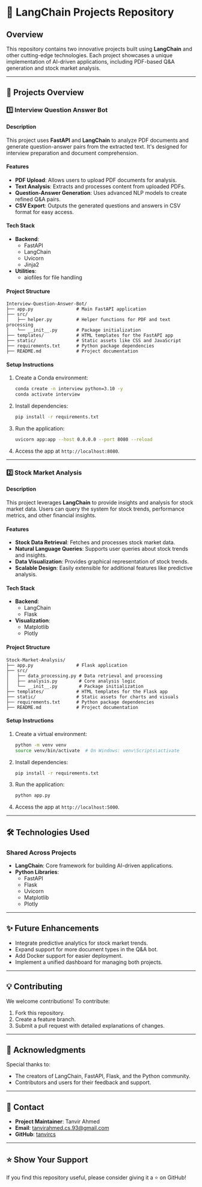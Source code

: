 # 🌟 LangChain Projects Repository

## Overview
This repository contains two innovative projects built using **LangChain** and other cutting-edge technologies. Each project showcases a unique implementation of AI-driven applications, including PDF-based Q&A generation and stock market analysis.

---

## 🚀 Projects Overview

### 1️⃣ Interview Question Answer Bot

#### Description
This project uses **FastAPI** and **LangChain** to analyze PDF documents and generate question-answer pairs from the extracted text. It's designed for interview preparation and document comprehension.

#### Features
- **PDF Upload**: Allows users to upload PDF documents for analysis.
- **Text Analysis**: Extracts and processes content from uploaded PDFs.
- **Question-Answer Generation**: Uses advanced NLP models to create refined Q&A pairs.
- **CSV Export**: Outputs the generated questions and answers in CSV format for easy access.

#### Tech Stack
- **Backend**:
  - FastAPI
  - LangChain
  - Uvicorn
  - Jinja2
- **Utilities**:
  - aiofiles for file handling

#### Project Structure
```plaintext
Interview-Question-Answer-Bot/
├── app.py                # Main FastAPI application
├── src/
│   ├── helper.py         # Helper functions for PDF and text processing
│   └── __init__.py       # Package initialization
├── templates/            # HTML templates for the FastAPI app
├── static/               # Static assets like CSS and JavaScript
├── requirements.txt      # Python package dependencies
├── README.md             # Project documentation
```

#### Setup Instructions
1. Create a Conda environment:
   ```bash
   conda create -n interview python=3.10 -y
   conda activate interview
   ```
2. Install dependencies:
   ```bash
   pip install -r requirements.txt
   ```
3. Run the application:
   ```bash
   uvicorn app:app --host 0.0.0.0 --port 8080 --reload
   ```
4. Access the app at `http://localhost:8080`.

---

### 2️⃣ Stock Market Analysis

#### Description
This project leverages **LangChain** to provide insights and analysis for stock market data. Users can query the system for stock trends, performance metrics, and other financial insights.

#### Features
- **Stock Data Retrieval**: Fetches and processes stock market data.
- **Natural Language Queries**: Supports user queries about stock trends and insights.
- **Data Visualization**: Provides graphical representation of stock trends.
- **Scalable Design**: Easily extensible for additional features like predictive analysis.

#### Tech Stack
- **Backend**:
  - LangChain
  - Flask
- **Visualization**:
  - Matplotlib
  - Plotly

#### Project Structure
```plaintext
Stock-Market-Analysis/
├── app.py                # Flask application
├── src/
│   ├── data_processing.py # Data retrieval and processing
│   ├── analysis.py        # Core analysis logic
│   └── __init__.py        # Package initialization
├── templates/            # HTML templates for the Flask app
├── static/               # Static assets for charts and visuals
├── requirements.txt      # Python package dependencies
├── README.md             # Project documentation
```

#### Setup Instructions
1. Create a virtual environment:
   ```bash
   python -m venv venv
   source venv/bin/activate  # On Windows: venv\Scripts\activate
   ```
2. Install dependencies:
   ```bash
   pip install -r requirements.txt
   ```
3. Run the application:
   ```bash
   python app.py
   ```
4. Access the app at `http://localhost:5000`.

---

## 🛠️ Technologies Used
### Shared Across Projects
- **LangChain**: Core framework for building AI-driven applications.
- **Python Libraries**:
  - FastAPI
  - Flask
  - Uvicorn
  - Matplotlib
  - Plotly

---

## ✨ Future Enhancements
- Integrate predictive analytics for stock market trends.
- Expand support for more document types in the Q&A bot.
- Add Docker support for easier deployment.
- Implement a unified dashboard for managing both projects.

---

## 💡 Contributing
We welcome contributions! To contribute:
1. Fork this repository.
2. Create a feature branch.
3. Submit a pull request with detailed explanations of changes.

---

## 🙌 Acknowledgments
Special thanks to:
- The creators of LangChain, FastAPI, Flask, and the Python community.
- Contributors and users for their feedback and support.

---

## 📧 Contact
- **Project Maintainer**: Tanvir Ahmed
- **Email**: tanvirahmed.cs.93@gmail.com
- **GitHub**: [tanvircs](https://github.com/tanvircs)

---

## ⭐ Show Your Support
If you find this repository useful, please consider giving it a ⭐ on GitHub!
